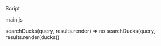 Script 

main.js

searchDucks(query, results.render) => no searchDucks(query, results.render(ducks))



